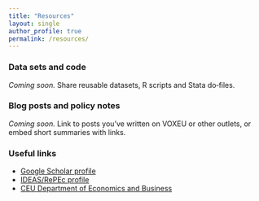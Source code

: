 ```yaml
---
title: "Resources"
layout: single
author_profile: true
permalink: /resources/
---
```


<!--
  This page can host various resources you want to share: data sets, code
  snippets, slides, problem sets, blog posts, or links to external sites.
  Organise the content into sections and use lists or tables for clarity.
-->

### Data sets and code

*Coming soon.*  Share reusable datasets, R scripts and Stata do‑files.

### Blog posts and policy notes

*Coming soon.*  Link to posts you’ve written on VOXEU or other outlets, or
embed short summaries with links.

### Useful links

- [Google Scholar profile](https://scholar.google.com/)
- [IDEAS/RePEc profile](https://ideas.repec.org/)
- [CEU Department of Economics and Business](https://economics.ceu.edu/)